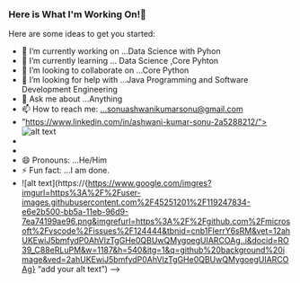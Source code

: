 ### Here is What I'm Working On!👋



Here are some ideas to get you started:

- 🔭 I’m currently working on ...Data Science with Pyhon
- 🌱 I’m currently learning ... Data Science ,Core Pyhton
- 👯 I’m looking to collaborate on ...Core Python
- 🤔 I’m looking for help with ...Java Programming and Software Development Engineering
- 💬 Ask me about ...Anything
- 📫 How to reach me: ...sonuashwanikumarsonu@gmail.com
-   ”https://www.linkedin.com/in/ashwani-kumar-sonu-2a5288212/"> ![alt text](https://img.shields.io/badge/-LinkedIn-0e76a8?style=plastic&logo=linkedIn)</a>
-  
-
- 😄 Pronouns: ...He/Him
- ⚡ Fun fact: ...I am done.
- ![alt text](https://{https://www.google.com/imgres?imgurl=https%3A%2F%2Fuser-images.githubusercontent.com%2F45251201%2F119247834-e6e2b500-bb5a-11eb-96d9-7ea74199ae96.png&imgrefurl=https%3A%2F%2Fgithub.com%2Fmicrosoft%2Fvscode%2Fissues%2F124444&tbnid=cnb1FIerrY6sRM&vet=12ahUKEwiJ5bmfydP0AhVlzTgGHe0QBUwQMygoegUIARCOAg..i&docid=RO39_C88eRLuPM&w=1187&h=540&itg=1&q=github%20background%20image&ved=2ahUKEwiJ5bmfydP0AhVlzTgGHe0QBUwQMygoegUIARCOAg} “add your alt text”)
-->
